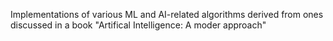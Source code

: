 Implementations of various ML and AI-related algorithms derived from ones discussed in a book "Artifical Intelligence: A moder approach"
